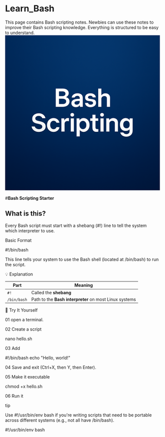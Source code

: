 # Learn_Bash
This page contains Bash scripting notes. Newbies can use these notes to improve their Bash scripting knowledge. Everything is structured to be easy to understand.
![image alt](https://github.com/DEENSec/Learn_Bash/blob/main/Bash_script.png?raw=true)



#__Bash Scripting Starter__

## What is this?
Every Bash script must start with a shebang (#!) line to tell the system which interpreter to use.

Basic Format

#!/bin/bash


This line tells your system to use the Bash shell (located at /bin/bash) to run the script.

💡 Explanation


| Part        | Meaning                                                |
| ----------- | ------------------------------------------------------ |
| `#!`        | Called the **shebang**                                 |
| `/bin/bash` | Path to the **Bash interpreter** on most Linux systems |



🧪 Try It Yourself


01 open a terminal.

02 Create a script

   nano hello.sh

03 Add

#!/bin/bash
echo "Hello, world!"

04 Save and exit (Ctrl+X, then Y, then Enter).

05 Make it executable

chmod +x hello.sh

06 Run it

tip

Use #!/usr/bin/env bash if you're writing scripts that need to be portable across different systems (e.g., not all have /bin/bash).

#!/usr/bin/env bash


